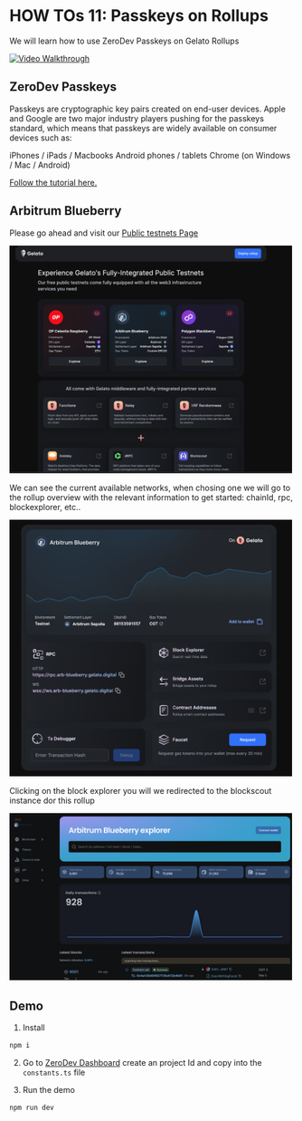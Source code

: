 # HOW TOs 11: Passkeys on Rollups

We will learn how to use ZeroDev Passkeys on Gelato Rollups

[![Video Walkthrough](https://img.youtube.com/vi/GwHKuZRZMQs/0.jpg)](https://youtu.be/GwHKuZRZMQs)


## ZeroDev Passkeys
Passkeys are cryptographic key pairs created on end-user devices. Apple and Google are two major industry players pushing for the passkeys standard, which means that passkeys are widely available on consumer devices such as:

iPhones / iPads / Macbooks
Android phones / tablets
Chrome (on Windows / Mac / Android)


[Follow the tutorial here.](https://docs.zerodev.app/sdk/getting-started/tutorial-passkeys)

## Arbitrum Blueberry


Please go ahead and visit our [Public testnets Page](https://raas.gelato.network/public-testnets)

  <img src="docs/public-page.png" width="500"/>

We can see the current available networks, when chosing one we will go to the rollup overview with the relevant information to get started: chainId, rpc, blockexplorer, etc.. 

  <img src="docs/blueberry.png" width="500"/>

Clicking on the block explorer you will we redirected to the blockscout instance dor this rollup

  <img src="docs/explorer.png" width="500"/>


## Demo
1) Install

```ts
npm i
```
2) Go to [ZeroDev Dashboard](https://dashboard.zerodev.app/) create an project Id and copy into the `constants.ts` file

3) Run the demo

```ts
npm run dev
```